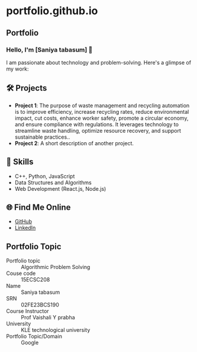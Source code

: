 # portfolio.github.io
## Portfolio

### Hello, I'm [Saniya tabasum] 👋

I am passionate about technology and problem-solving. Here's a glimpse of my work:

## 🛠️ Projects
- **Project 1**: The purpose of waste management and recycling automation is to improve efficiency, increase recycling rates, reduce environmental impact, cut costs, enhance worker safety, promote a circular economy, and ensure compliance with regulations. It leverages technology to streamline waste handling, optimize resource recovery, and support sustainable practices..
- **Project 2**: A short description of another project.

## 🚀 Skills
- C++, Python, JavaScript
- Data Structures and Algorithms
- Web Development (React.js, Node.js)

## 🌐 Find Me Online
- [GitHub](https://github.com/your-github-saniya-tabasum)
- [LinkedIn](https://www.linkedin.com/in/saniya-tabasum-0942ba2a8)

## Portfolio Topic

<dl>
<dt>Portfolio topic</dt>
<dd>Algorithmic Problem Solving</dd>
<dt>Couse code</dt>
<dd>15ECSC208</dd>
<dt>Name</dt>
<dd>Saniya tabasum</dd>
<dt>SRN</dt>
<dd>02FE23BCS190</dd>
<dt>Course Instructor</dt>
<dd>Prof Vaishali Y prabha </dd>
<dt>University</dt>
<dd>KLE technological university</dd>
<dt>Portfolio Topic/Domain</dt>
<dd>Google</dd>
</dl>

<br> 
